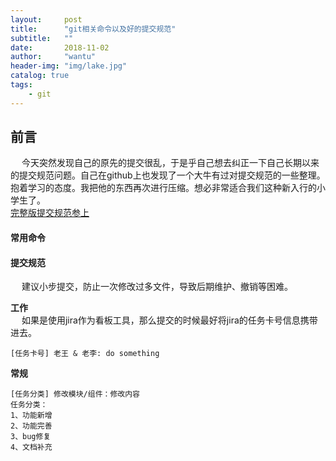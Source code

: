 ```yaml
---
layout:     post
title:      "git相关命令以及好的提交规范"
subtitle:   ""
date:       2018-11-02
author:     "wantu"
header-img: "img/lake.jpg"
catalog: true
tags:
    - git
---
```

## 前言
&nbsp;&#8195;今天突然发现自己的原先的提交很乱，于是乎自己想去纠正一下自己长期以来的提交规范问题。自己在github上也发现了一个大牛有过对提交规范的一些整理。
抱着学习的态度。我把他的东西再次进行压缩。想必非常适合我们这种新入行的小学生了。<br>
[完整版提交规范参上](http://github.phodal.com/#git-%E6%8F%90%E4%BA%A4%E4%BF%A1%E6%81%AF%E5%8F%8A%E5%87%A0%E7%A7%8D%E4%B8%8D%E5%90%8C%E7%9A%84%E8%A7%84%E8%8C%83) <br>
#### 常用命令 


#### 提交规范
&nbsp;&#8195;建议小步提交，防止一次修改过多文件，导致后期维护、撤销等困难。<br>

**工作**<br>
&nbsp;&#8195;如果是使用jira作为看板工具，那么提交的时候最好将jira的任务卡号信息携带进去。<br>
```
[任务卡号] 老王 & 老李: do something
```

**常规**
```
[任务分类] 修改模块/组件：修改内容
任务分类：
1、功能新增
2、功能完善
3、bug修复
4、文档补充
```

